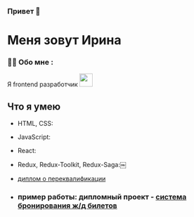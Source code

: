 ### Привет 👋

 # Меня зовут Ирина

 ### 👩‍💻 Обо мне :

 Я frontend разработчик <img src="https://media.giphy.com/media/WUlplcMpOCEmTGBtBW/giphy.gif" width="30">
 
## Что я умею ##

- HTML, CSS:
- JavaScript:
- React:
- Redux, Redux-Toolkit, Redux-Saga:￼

 

- [диплом о переквалификации](https://docs.google.com/document/d/1BAanlWE9kz7k4bmGTSLqgOlLsxChN87yBuL9jrSGpwI/edit)

 - ### пример работы: дипломный проект - [система бронирования ж/д билетов](https://docs.google.com/document/d/1BAanlWE9kz7k4bmGTSLqgOlLsxChN87yBuL9jrSGpwI/edit) ###
